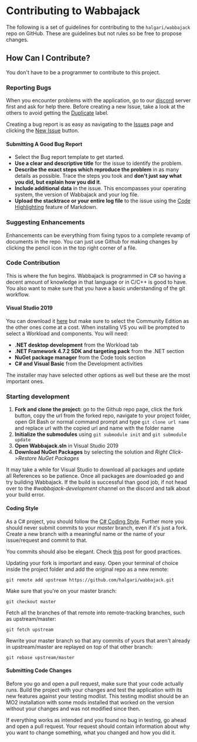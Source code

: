 # Contributing to Wabbajack

The following is a set of guidelines for contributing to the `halgari/wabbajack` repo on GitHub. These are guidelines but not rules so be free to propose changes.

## How Can I Contribute?

You don't have to be a programmer to contribute to this project.

### Reporting Bugs

When you encounter problems with the application, go to our [discord](https://discord.gg/zgbrkmA) server first and ask for help there. Before creating a new Issue, take a look at the others to avoid getting the [Duplicate](https://github.com/halgari/wabbajack/labels/duplicate) label.

Creating a bug report is as easy as navigating to the [Issues](https://github.com/halgari/wabbajack/issues) page and clicking the [New Issue](https://github.com/halgari/wabbajack/issues/new/choose) button.

#### Submitting A Good Bug Report

* Select the Bug report template to get started.
* **Use a clear and descriptive title** for the issue to identify the problem.
* **Describe the exact steps which reproduce the problem** in as many details as possible. Trace the steps you took and **don't just say what you did, but explain how you did it**.
* **Include additional data** in the issue. This encompasses your operating system, the version of Wabbajack and your log file.
* **Upload the stacktrace or your entire log file** to the issue using the [Code Highlighting](https://github.com/adam-p/markdown-here/wiki/Markdown-Cheatsheet#code) feature of Markdown.

### Suggesting Enhancements

Enhancements can be everything from fixing typos to a complete revamp of documents in the repo. You can just use Github for making changes by clicking the pencil icon in the top right corner of a file.

### Code Contribution

This is where the fun begins. Wabbajack is programmed in C# so having a decent amount of knowledge in that language or in C/C++ is good to have. You also want to make sure that you have a basic understanding of the git workflow.

#### Visual Studio 2019

You can download it [here](https://visualstudio.microsoft.com/vs/) but make sure to select the Community Edition as the other ones come at a cost. When installing VS you will be prompted to select a Workload and components. You will need:

* **.NET desktop development** from the Workload tab
* **.NET Framework 4.7.2 SDK and targeting pack** from the .NET section
* **NuGet package manager** from the Code tools section
* **C# and Visual Basic** from the Development activities

The installer may have selected other options as well but these are the most important ones.

### Starting development

1) **Fork and clone the project:** go to the Github repo page, click the fork button, copy the url from the forked repo, navigate to your project folder, open Git Bash or normal command prompt and type `git clone url name` and replace url with the copied url and name with the folder name
2) **Initialize the submodules** using `git submodule init` and `git submodule update`
3) **Open Wabbajack.sln** in Visual Studio 2019
4) **Download NuGet Packages** by selecting the solution and *Right Click*->*Restore NuGet Packages*

It may take a while for Visual Studio to download all packages and update all References so be patience. Once all packages are downloaded go and try building Wabbajack. If the build is successful than good job, if not head over to the *#wabbajack-development* channel on the discord and talk about your build error.

#### Coding Style

As a  C# project, you should follow the [C# Coding Style](https://github.com/dotnet/corefx/blob/master/Documentation/coding-guidelines/coding-style.md). Further more you should never submit commits to your *master* branch, even if it's just a fork. Create a new branch with a meaningful name or the name of your issue/request and commit to that.

You commits should also be elegant. Check [this](https://github.com/git-for-windows/git/wiki/Good-commits) post for good practices.

Updating your fork is important and easy. Open your terminal of choice inside the project folder and add the original repo as a new remote:

`git remote add upstream https://github.com/halgari/wabbajack.git`

Make sure that you're on your master branch:

`git checkout master`

Fetch all the branches of that remote into remote-tracking branches, such as upstream/master:

`git fetch upstream`

Rewrite your master branch so that any commits of yours that
aren't already in upstream/master are replayed on top of that
other branch:

`git rebase upstream/master`

#### Submitting Code Changes

Before you go and open a pull request, make sure that your code actually runs. Build the project with your changes and test the application with its new features against your testing modlist. This testing modlist should be an MO2 installation with some mods installed that worked on the version without your changes and was not modified since then.

If everything works as intended and you found no bug in testing, go ahead and open a pull request. Your request should contain information about why you want to change something, what you changed and how you did it.
